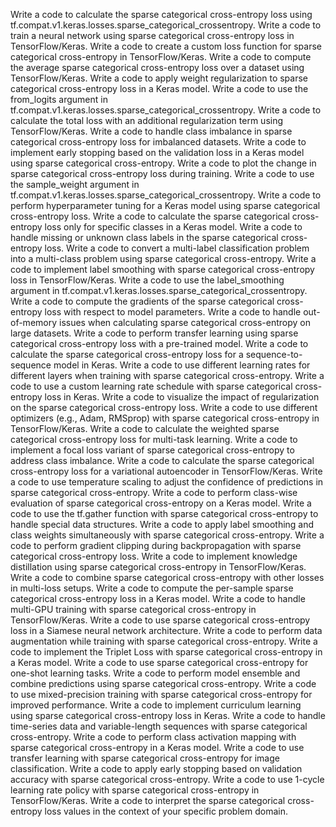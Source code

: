 
Write a code to calculate the sparse categorical cross-entropy loss using tf.compat.v1.keras.losses.sparse_categorical_crossentropy.
Write a code to train a neural network using sparse categorical cross-entropy loss in TensorFlow/Keras.
Write a code to create a custom loss function for sparse categorical cross-entropy in TensorFlow/Keras.
Write a code to compute the average sparse categorical cross-entropy loss over a dataset using TensorFlow/Keras.
Write a code to apply weight regularization to sparse categorical cross-entropy loss in a Keras model.
Write a code to use the from_logits argument in tf.compat.v1.keras.losses.sparse_categorical_crossentropy.
Write a code to calculate the total loss with an additional regularization term using TensorFlow/Keras.
Write a code to handle class imbalance in sparse categorical cross-entropy loss for imbalanced datasets.
Write a code to implement early stopping based on the validation loss in a Keras model using sparse categorical cross-entropy.
Write a code to plot the change in sparse categorical cross-entropy loss during training.
Write a code to use the sample_weight argument in tf.compat.v1.keras.losses.sparse_categorical_crossentropy.
Write a code to perform hyperparameter tuning for a Keras model using sparse categorical cross-entropy loss.
Write a code to calculate the sparse categorical cross-entropy loss only for specific classes in a Keras model.
Write a code to handle missing or unknown class labels in the sparse categorical cross-entropy loss.
Write a code to convert a multi-label classification problem into a multi-class problem using sparse categorical cross-entropy.
Write a code to implement label smoothing with sparse categorical cross-entropy loss in TensorFlow/Keras.
Write a code to use the label_smoothing argument in tf.compat.v1.keras.losses.sparse_categorical_crossentropy.
Write a code to compute the gradients of the sparse categorical cross-entropy loss with respect to model parameters.
Write a code to handle out-of-memory issues when calculating sparse categorical cross-entropy on large datasets.
Write a code to perform transfer learning using sparse categorical cross-entropy loss with a pre-trained model.
Write a code to calculate the sparse categorical cross-entropy loss for a sequence-to-sequence model in Keras.
Write a code to use different learning rates for different layers when training with sparse categorical cross-entropy.
Write a code to use a custom learning rate schedule with sparse categorical cross-entropy loss in Keras.
Write a code to visualize the impact of regularization on the sparse categorical cross-entropy loss.
Write a code to use different optimizers (e.g., Adam, RMSprop) with sparse categorical cross-entropy in TensorFlow/Keras.
Write a code to calculate the weighted sparse categorical cross-entropy loss for multi-task learning.
Write a code to implement a focal loss variant of sparse categorical cross-entropy to address class imbalance.
Write a code to calculate the sparse categorical cross-entropy loss for a variational autoencoder in TensorFlow/Keras.
Write a code to use temperature scaling to adjust the confidence of predictions in sparse categorical cross-entropy.
Write a code to perform class-wise evaluation of sparse categorical cross-entropy on a Keras model.
Write a code to use the tf.gather function with sparse categorical cross-entropy to handle special data structures.
Write a code to apply label smoothing and class weights simultaneously with sparse categorical cross-entropy.
Write a code to perform gradient clipping during backpropagation with sparse categorical cross-entropy loss.
Write a code to implement knowledge distillation using sparse categorical cross-entropy in TensorFlow/Keras.
Write a code to combine sparse categorical cross-entropy with other losses in multi-loss setups.
Write a code to compute the per-sample sparse categorical cross-entropy loss in a Keras model.
Write a code to handle multi-GPU training with sparse categorical cross-entropy in TensorFlow/Keras.
Write a code to use sparse categorical cross-entropy loss in a Siamese neural network architecture.
Write a code to perform data augmentation while training with sparse categorical cross-entropy.
Write a code to implement the Triplet Loss with sparse categorical cross-entropy in a Keras model.
Write a code to use sparse categorical cross-entropy for one-shot learning tasks.
Write a code to perform model ensemble and combine predictions using sparse categorical cross-entropy.
Write a code to use mixed-precision training with sparse categorical cross-entropy for improved performance.
Write a code to implement curriculum learning using sparse categorical cross-entropy loss in Keras.
Write a code to handle time-series data and variable-length sequences with sparse categorical cross-entropy.
Write a code to perform class activation mapping with sparse categorical cross-entropy in a Keras model.
Write a code to use transfer learning with sparse categorical cross-entropy for image classification.
Write a code to apply early stopping based on validation accuracy with sparse categorical cross-entropy.
Write a code to use 1-cycle learning rate policy with sparse categorical cross-entropy in TensorFlow/Keras.
Write a code to interpret the sparse categorical cross-entropy loss values in the context of your specific problem domain.